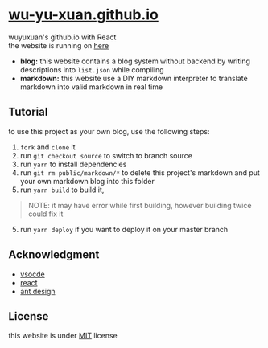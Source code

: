 # [wu-yu-xuan.github.io](https://blog.mscorlib.top/)


wuyuxuan's github.io with React  
the website is running on [here](https://blog.mscorlib.top/)

- **blog:** this website contains a blog system without backend by writing descriptions into `list.json` while compiling
- **markdown:** this website use a DIY markdown interpreter to translate markdown into valid markdown in real time

## Tutorial

to use this project as your own blog, use the following steps:
1. `fork` and `clone` it
2. run `git checkout source` to switch to branch source
2. run `yarn` to install dependencies
3. run `git rm public/markdown/*` to delete this project's markdown and put your own markdown blog into this folder
4. run `yarn build` to build it, 
> NOTE: it may have error while first building, however building twice could fix it
5. run `yarn deploy` if you want to deploy it on your master branch

## Acknowledgment

- [vsocde](https://github.com/Microsoft/vscode)
- [react](https://github.com/facebook/react)
- [ant design](https://github.com/ant-design/ant-design)

## License

this website is under [MIT](https://github.com/wu-yu-xuan/wu-yu-xuan.github.io/blob/source/LICENSE) license